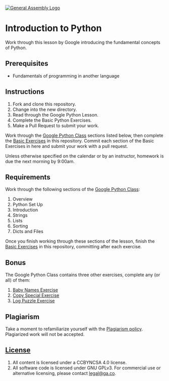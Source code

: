 [![General Assembly Logo](https://camo.githubusercontent.com/1a91b05b8f4d44b5bbfb83abac2b0996d8e26c92/687474703a2f2f692e696d6775722e636f6d2f6b6538555354712e706e67)](https://generalassemb.ly/education/web-development-immersive)

# Introduction to Python

Work through this lesson by Google introducing the fundamental concepts of
Python.

## Prerequisites

* Fundamentals of programming in another language

## Instructions

1. Fork and clone this repository.
1. Change into the new directory.
1. Read through the Google Python Lesson.
1. Complete the Basic Python Exercises.
1. Make a Pull Request to submit your work.

Work through the [Google Python
Class](https://developers.google.com/edu/python/) sections listed below, then
complete the [Basic
Exercises](https://developers.google.com/edu/python/exercises/basic) in this
repository. Commit each section of the Basic Exercises in here and submit your
work with a pull request.

Unless otherwise specified on the calendar or by an instructor, homework is due
the next morning by 9:00am.

## Requirements

Work through the following sections of the [Google Python
Class](https://developers.google.com/edu/python/):

1. Overview
1. Python Set Up
1. Introduction
1. Strings
1. Lists
1. Sorting
1. Dicts and Files

Once you finish working through these sections of the lesson, finish the [Basic
Exercises](https://developers.google.com/edu/python/exercises/basic) in this
repository, committing after each exercise.

## Bonus

The Google Python Class contains three other exercises, complete any (or all) of
them:

1. [Baby Names Exercise](https://developers.google.com/edu/python/exercises/baby-names)
1. [Copy Special Exercise](https://developers.google.com/edu/python/exercises/copy-special)
1. [Log Puzzle Exercise](https://developers.google.com/edu/python/exercises/log-puzzle)

## Plagiarism

Take a moment to refamiliarize yourself with the [Plagiarism policy](https://git.generalassemb.ly/DC-WDI/Administrative/blob/master/plagiarism.md). Plagiarized work will not be accepted.

## [License](LICENSE)

1.  All content is licensed under a CC­BY­NC­SA 4.0 license.
1.  All software code is licensed under GNU GPLv3. For commercial use or
    alternative licensing, please contact legal@ga.co.
